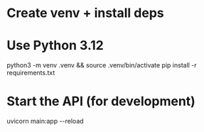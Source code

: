 # Create venv + install deps
# Use Python 3.12
python3 -m venv .venv && source .venv/bin/activate
pip install -r requirements.txt

# Start the API (for development)
uvicorn main:app --reload
